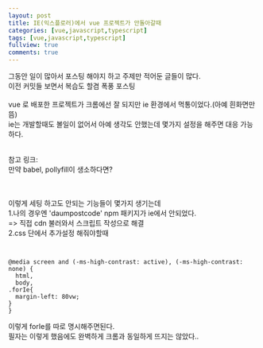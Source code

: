 ```yaml
---
layout: post
title: IE(익스플로러)에서 vue 프로젝트가 안돌아갈때
categories: [vue,javascript,typescript]
tags: [vue,javascript,typescript]
fullview: true
comments: true
---
```





그동안 일이 많아서 포스팅 해야지 하고 주제만 적어둔 글들이 많다.<br>
이전 커밋들 보면서 복습도 할겸 폭풍 포스팅<br><br>
vue 로 배포한 프로젝트가 크롬에선 잘 되지만 ie 환경에서 먹통이었다.(아예 흰화면만 뜸)<br>
ie는 개발할때도 볼일이 없어서 아예 생각도 안했는데 몇가지 설정을 해주면 대응 가능하다.<br><br>

참고 링크: <link href="https://realmojo.tistory.com/358"><br>
만약 babel, pollyfill이 생소하다면?<br>
<link href="https://bravenamme.github.io/2020/02/12/what-is-babel/"><br><br>
이렇게 세팅 하고도 안되는 기능들이 몇가지 생기는데<br>
1.나의 경우엔 'daumpostcode' npm 패키지가 ie에서 안되었다.<br>
    => 직접 cdn 불러와서 스크립트 작성으로 해결<br>
2.css 단에서 추가설정 해줘야할때<br>

<link rel="stylesheet" href="//cdnjs.cloudflare.com/ajax/libs/highlight.js/9.12.0/styles/default.min.css">
<script src="//cdnjs.cloudflare.com/ajax/libs/highlight.js/9.12.0/highlight.min.js"></script>
 <script>hljs.initHighlightingOnLoad();</script>


<pre><code class="HTML"> 

@media screen and (-ms-high-contrast: active), (-ms-high-contrast: none) {
  html,
  body,
.forIe{
  margin-left: 80vw;
}
}
</code></pre>
이렇게 forIe를 따로 명시해주면된다.<br>
필자는 이렇게 했음에도 완벽하게 크롬과 동일하게 뜨지는 않았다..

